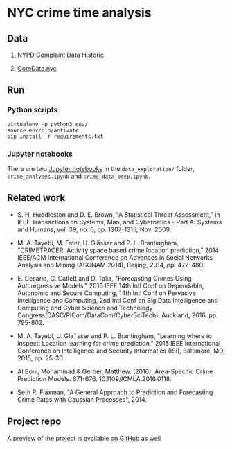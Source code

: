 # NYC crime time analysis

## Data

1. [NYPD Complaint Data Historic](https://data.cityofnewyork.us/Public-Safety/NYPD-Complaint-Data-Historic/qgea-i56i)

2. [CoreData.nyc](http://app.coredata.nyc/)

## Run

### Python scripts

```
virtualenv -p python3 env/
source env/bin/activate
pip install -r requirements.txt
```

### Jupyter notebooks

There are two [Jupyter notebooks](http://jupyter.readthedocs.io/en/latest/running.html) in the `data_exploration/` folder, `crime_analyses.ipynb` and `crime_data_prep.ipynb`.

## Related work

- S. H. Huddleston and D. E. Brown, "A Statistical Threat Assessment," in IEEE Transactions on Systems, Man, and Cybernetics - Part A: Systems and Humans, vol. 39, no. 6, pp. 1307-1315, Nov. 2009.

- M. A. Tayebi, M. Ester, U. Glässer and P. L. Brantingham, "CRIMETRACER: Activity space based crime location prediction," 2014 IEEE/ACM International Conference on Advances in Social Networks Analysis and Mining (ASONAM 2014), Beijing, 2014, pp. 472-480.

- E. Cesario, C. Catlett and D. Talia, "Forecasting Crimes Using Autoregressive Models," 2016 IEEE 14th Intl Conf on Dependable, Autonomic and Secure Computing, 14th Intl Conf on Pervasive Intelligence and Computing, 2nd Intl Conf on Big Data Intelligence and Computing and Cyber Science and Technology Congress(DASC/PiCom/DataCom/CyberSciTech), Auckland, 2016, pp. 795-802.

- M. A. Tayebi, U. Gla¨sser and P. L. Brantingham, "Learning where to inspect: Location learning for crime prediction," 2015 IEEE International Conference on Intelligence and Security Informatics (ISI), Baltimore, MD, 2015, pp. 25-30.

- Al Boni, Mohammad & Gerber, Matthew. (2016). Area-Specific Crime Prediction Models. 671-676. 10.1109/ICMLA.2016.0118.

- Seth R. Flaxman, "A General Approach to Prediction and Forecasting Crime Rates with Gaussian
Processes", 2014.

## Project repo

A preview of the project is available [on GitHub](https://github.com/melanietosik/nyc_crime_time_analysis) as well 
